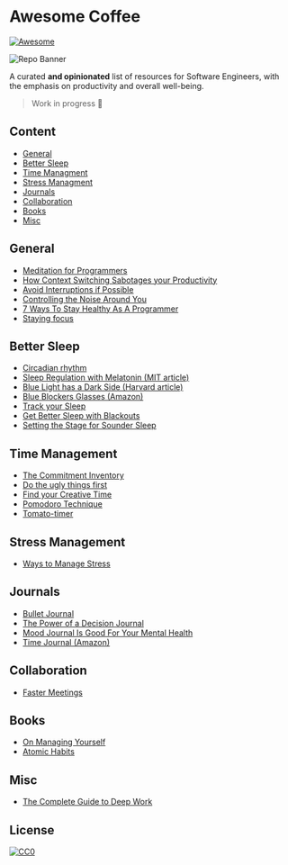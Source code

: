 # Awesome Coffee

[![Awesome](https://cdn.rawgit.com/sindresorhus/awesome/d7305f38d29fed78fa85652e3a63e154dd8e8829/media/badge.svg)](https://github.com/sindresorhus/awesome)

![Repo Banner](https://raw.githubusercontent.com/psanders/awesome-coffee/main/repo_banner.jpg)

A curated **and opinionated** list of resources for Software Engineers, with the emphasis on productivity and overall well-being.

> Work in progress 🔨

## Content

- [General](#general)
- [Better Sleep](#better-sleep)
- [Time Managment](#time-management)
- [Stress Managment](#stress-management)
- [Journals](#journals)
- [Collaboration](#collaboration)
- [Books](#books)
- [Misc](#misc)

## General

- [Meditation for Programmers](https://codingmindfully.com/the-ultimate-guide-to-meditation-for-programmers/)
- [How Context Switching Sabotages your Productivity](https://blog.doist.com/context-switching/)
- [Avoid Interruptions if Possible](https://today.uconn.edu/2020/12/uconn-management-professor-workplace-interruptions-jeopardize-productivity/)
- [Controlling the Noise Around You](https://www.makeuseof.com/tag/focus-white-pink-brown-noise/)
- [7 Ways To Stay Healthy As A Programmer](https://dev.to/desoga/7-ways-to-stay-healthy-as-a-programmer-3fjl)
- [Staying focus](https://www.focusmate.com/)

## Better Sleep

- [Circadian rhythm](https://www.nigms.nih.gov/education/fact-sheets/Pages/circadian-rhythms.aspx)
- [Sleep Regulation with Melatonin (MIT article)](https://news.mit.edu/2005/melatonin)
- [Blue Light has a Dark Side (Harvard article)](https://www.health.harvard.edu/staying-healthy/blue-light-has-a-dark-side)
- [Blue Blockers Glasses (Amazon)](https://www.amazon.com/blue-blocker-glasses/s?k=blue+blocker+glasses)
- [Track your Sleep](https://ouraring.com/)
- [Get Better Sleep with Blackouts](https://www.youtube.com/watch?v=0O2gpMDUr7o)
- [Setting the Stage for Sounder Sleep](https://www.health.harvard.edu/staying-healthy/setting-the-stage-for-sounder-sleep)

## Time Management

- [The Commitment Inventory](https://todoist.com/productivity-methods/commitment-inventory)
- [Do the ugly things first](https://www.youtube.com/watch?v=oTugjssqOT0&t=1256s)
- [Find your Creative Time](https://youtu.be/oTugjssqOT0?t=2716)
- [Pomodoro Technique](https://medium.com/@hectormunozg/complete-guide-to-the-pomodoro-technique-613d05ef60ef)
- [Tomato-timer](https://tomato-timer.com/)

## Stress Management

- [Ways to Manage Stress](https://www.webmd.com/balance/stress-management/stress-management)

## Journals

- [Bullet Journal](https://bulletjournal.com/)
- [The Power of a Decision Journal](https://hackernoon.com/know-thyself-the-power-of-a-decision-journal-abf00c22b05d)
- [Mood Journal Is Good For Your Mental Health](https://www.lifehack.org/875824/mood-journal)
- [Time Journal (Amazon)](https://www.amazon.com/dp/B07X3XV7J7)

## Collaboration

- [Faster Meetings](https://trymeeter.com/)

## Books

- [On Managing Yourself](https://www.amazon.com/Managing-Yourself-Measure-Clayton-Christensen/dp/1422157997)
- [Atomic Habits](https://www.amazon.com/Atomic-Habits-Proven-Build-Break/dp/0735211299)

## Misc

- [The Complete Guide to Deep Work](https://blog.doist.com/deep-work/)

## License

[![CC0](https://mirrors.creativecommons.org/presskit/buttons/88x31/svg/cc-zero.svg)](https://creativecommons.org/publicdomain/zero/1.0/)
